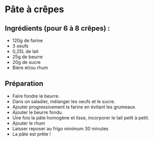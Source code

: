 # Pâte à crêpes

## Ingrédients (pour 6 à 8 crêpes) :
- 120g de farine
- 3 oeufs
- 0,25L de lait
- 25g de beurre
- 20g de sucre
- Bière et/ou rhum

## Préparation
- Faire fondre le beurre.
- Dans un saladier, mélanger les oeufs et le sucre.
- Ajouter progressivement la farine en évitant les grumeaux.
- Ajouter le beurre fondu.
- Une fois la pâte homogène et lisse, incorporer le lait petit à petit.
- Ajouter le rhum
- Laisser reposer au frigo minimum 30 minutes
- La pâte est prête !